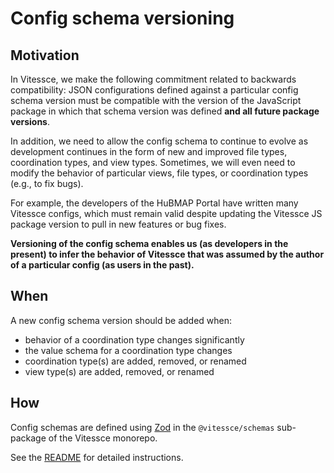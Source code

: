 # Config schema versioning

## Motivation

In Vitessce, we make the following commitment related to backwards compatibility: JSON configurations defined against a particular config schema version must be compatible with the version of the JavaScript package in which that schema version was defined __and all future package versions__.


In addition, we need to allow the config schema to continue to evolve as development continues in the form of new and improved file types, coordination types, and view types. Sometimes, we will even need to modify the behavior of particular views, file types, or coordination types (e.g., to fix bugs).

For example, the developers of the HuBMAP Portal have written many Vitessce configs, which must remain valid despite updating the Vitessce JS package version to pull in new features or bug fixes.

__Versioning of the config schema enables us (as developers in the present) to infer the behavior of Vitessce that was assumed by the author of a particular config (as users in the past).__

## When

A new config schema version should be added when:
- behavior of a coordination type changes significantly
- the value schema for a coordination type changes
- coordination type(s) are added, removed, or renamed
- view type(s) are added, removed, or renamed

## How

Config schemas are defined using [Zod](https://zod.dev/) in the `@vitessce/schemas` sub-package of the Vitessce monorepo.

See the [README](../packages/schemas/README.md) for detailed instructions.
